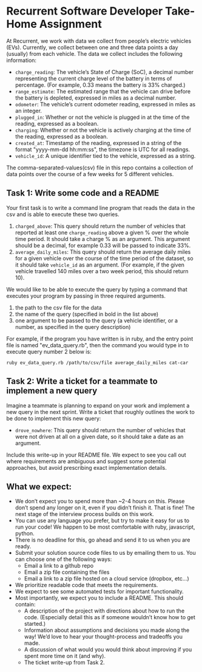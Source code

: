 # Recurrent Software Developer Take-Home Assignment

At Recurrent, we work with data we collect from people’s electric vehicles
(EVs). Currently, we collect between one and three data points a day (usually)
from each vehicle. The data we collect includes the following information:

 - `charge_reading`: The vehicle’s State of Charge (SoC), a decimal number
   representing the current charge level of the battery in terms of percentage.
(For example, 0.33 means the battery is 33% charged.)
 - `range_estimate`: The estimated range that the vehicle can drive before the
   battery is depleted, expressed in miles as a decimal number.
 - `odometer`: The vehicle’s current odometer reading, expressed in miles as an
   integer.
 - `plugged_in`: Whether or not the vehicle is plugged in at the time of the
   reading, expressed as a boolean.
 - `charging`: Whether or not the vehicle is actively charging at the time of
   the reading, expressed as a boolean.
 - `created_at`: Timestamp of the reading, expressed in a string of the format
   "yyyy-mm-dd hh:mm:ss", the timezone is UTC for all readings.
 - `vehicle_id`: A unique identifier tied to the vehicle, expressed as a
   string.

The comma-separated-values(csv) file in this repo contains a collection of data
points over the course of a few weeks for 5 different vehicles.

## Task 1: Write some code and a README

Your first task is to write a command line program that reads the data in the
csv and is able to execute these two queries.

 1. `charged_above`: This query should return the number of vehicles that
    reported at least one `charge_reading` above a given % over the whole time
    period. It should take a charge % as an argument. This argument should be a
    decimal, for example 0.33 will be passed to indicate 33%.
 2. `average_daily_miles`: This query should return the average daily miles for
    a given vehicle over the course of the time period of the dataset, so it
    should take `vehicle_id` as an argument. (For example, if the given vehicle
    travelled 140 miles over a two week period, this should return 10).

We would like to be able to execute the query by typing a command that executes
your program by passing in three required arguments.
 1. the path to the csv file for the data
 2. the name of the query (specified in bold in the list above)
 3. one argument to be passed to the query (a vehicle identifier, or a number,
    as specified in the query description)

For example, if the program you have written is in ruby, and the entry point
file is named "ev_data_query.rb", then the command you would type in to execute
query number 2 below is:

```
ruby ev_data_query.rb /path/to/csv/file average_daily_miles cat-car
```

## Task 2: Write a ticket for a teammate to implement a new query

Imagine a teammate is planning to expand on your work and implement a new query
in the next sprint. Write a ticket that roughly outlines the work to be done to
implement this new query:

 - `drove_nowhere`: This query should return the number of vehicles that were
   not driven at all on a given date, so it should take a date as an argument.

Include this write-up in your README file. We expect to see you call out where
requirements are ambiguous and suggest some potential approaches, but avoid
prescribing exact implementation details.

## What we expect:

 - We don’t expect you to spend more than ~2-4 hours on this. Please don’t
   spend any longer on it, even if you didn’t finish it. That is fine! The next
   stage of the interview process builds on this work.
 - You can use any language you prefer, but try to make it easy for us to run
   your code! We happen to be most comfortable with ruby, javascript, python.
 - There is no deadline for this, go ahead and send it to us when you are
   ready.
 - Submit your solution source code files to us by emailing them to us. You can
   choose one of the following ways:
   - Email a link to a github repo
   - Email a zip file containing the files
   - Email a link to a zip file hosted on a cloud service (dropbox, etc…)
 - We prioritize readable code that meets the requirements.
 - We expect to see some automated tests for important functionality.
 - Most importantly, we expect you to include a README. This should contain:
   - A description of the project with directions about how to run the code.
     (Especially detail this as if someone wouldn’t know how to get started.)
   - Information about assumptions and decisions you made along the way! We’d
     love to hear your thought-process and tradeoffs you made.
   - A discussion of what would you would think about improving if you spent
     more time on it (and why).
   - The ticket write-up from Task 2.
